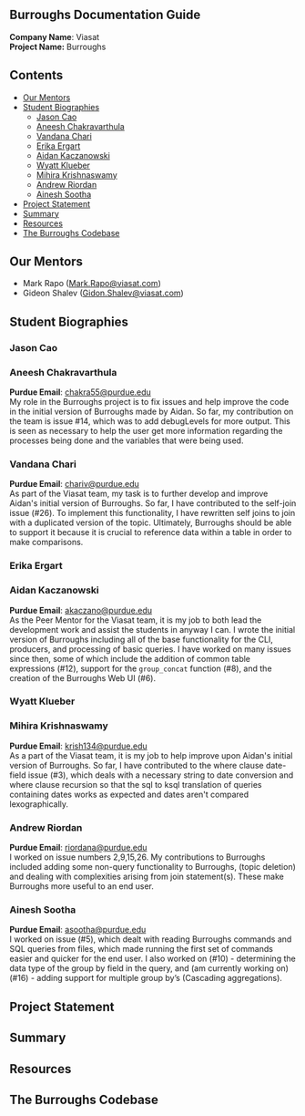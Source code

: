 ## Burroughs Documentation Guide
**Company Name**: Viasat <br />
**Project Name:** Burroughs

## Contents
- [Our Mentors](#our-mentors)
- [Student Biographies](#student-biographies)
    - [Jason Cao](#jason-cao)
    - [Aneesh Chakravarthula](#aneesh-chakravarthula)
    - [Vandana Chari](#vandana-chari)
    - [Erika Ergart](#erika-ergart)
    - [Aidan Kaczanowski](#aidan-kaczanowski)
    - [Wyatt Klueber](#wyatt-klueber)
    - [Mihira Krishnaswamy](#mihira-krishnaswamy)
    - [Andrew Riordan](#andrew-riordan)
    - [Ainesh Sootha](#ainesh-sootha)
- [Project Statement](#project-statement)
- [Summary](#summary)
- [Resources](#resources)
- [The Burroughs Codebase](#the-burroughs-codebase)

## Our Mentors
- Mark Rapo (Mark.Rapo@viasat.com)
- Gideon Shalev (Gidon.Shalev@viasat.com)

## Student Biographies
### Jason Cao
### Aneesh Chakravarthula
**Purdue Email**:  chakra55@purdue.edu <br />
My role in the Burroughs project is to fix issues and help improve the code in the initial version of Burroughs made by Aidan. So far, my contribution on the team is issue #14, which was to add debugLevels for more output. This is seen as necessary to help the user get more information regarding the processes being done and the variables that were being used. 
### Vandana Chari
**Purdue Email**: chariv@purdue.edu <br />
As part of the Viasat team, my task is to further develop and improve Aidan's initial version of Burroughs. So far, I have contributed to the self-join issue (#26). To implement this functionality, I have rewritten self joins to join with a duplicated version of the topic. Ultimately, Burroughs should be able to support it because it is crucial to reference data within a table in order to make comparisons. 
### Erika Ergart
### Aidan Kaczanowski
**Purdue Email**: akaczano@purdue.edu <br />
As the Peer Mentor for the Viasat team, it is my job to both lead the development work and assist the students in anyway I can. I wrote the initial version of Burroughs including all of the base functionality for the CLI, producers, and processing of basic queries. I have worked on many issues since then, some of which include the addition of common table expressions (#12), support for the `group_concat` function (#8), and the creation of the Burroughs Web UI (#6). 

### Wyatt Klueber
### Mihira Krishnaswamy
**Purdue Email**: krish134@purdue.edu <br />
As a part of the Viasat team, it is my job to help improve upon Aidan's initial version of Burroughs. So far, I have contributed to  the where clause date-field issue (#3), which deals with a necessary string to date conversion and where clause recursion so that the sql to ksql translation of queries containing dates works as expected and dates aren't compared lexographically.

### Andrew Riordan
**Purdue Email**: riordana@purdue.edu <br />
I worked on issue numbers 2,9,15,26. My contributions to Burroughs included adding some non-query functionality to Burroughs, (topic deletion) and dealing with complexities arising from join statement(s). These make Burroughs more useful to an end user.  

### Ainesh Sootha
**Purdue Email**: asootha@purdue.edu <br />
I worked on issue (#5), which dealt with reading Burroughs commands and SQL queries from files, which made running the first set of commands easier and quicker for the end user. I also worked on (#10) - determining the data type of the group by field in the query, and (am currently working on) (#16) - adding support for multiple group by’s (Cascading aggregations).  

## Project Statement


## Summary

## Resources


## The Burroughs Codebase
